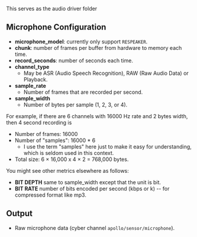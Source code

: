 This serves as the audio driver folder

## Microphone Configuration

* **microphone_model**: currently only support `RESPEAKER`.
* **chunk**: number of frames per buffer from hardware to memory each time.
* **record_seconds**: number of seconds each time.
* **channel_type**
  * May be ASR (Audio Speech Recognition), RAW (Raw Audio Data) or Playback.
* **sample_rate**
  * Number of frames that are recorded per second.
* **sample_width**
  * Number of bytes per sample (1, 2, 3, or 4).

For example, if there are 6 channels with 16000 Hz rate and 2 bytes width, then 4 second recording is
* Number of frames: 16000
* Number of "samples": 16000 * 6
  * I use the term "samples" here just to make it easy for understanding, which is seldom used in this context.
* Total size: 6 × 16,000 x 4 × 2 = 768,000 bytes.

You might see other metrics elsewhere as follows:

* **BIT DEPTH** same to sample_width except that the unit is bit.
* **BIT RATE** number of bits encoded per second (kbps or k) -- for compressed format like mp3.

## Output
  * Raw microphone data (cyber channel `apollo/sensor/microphone`).
